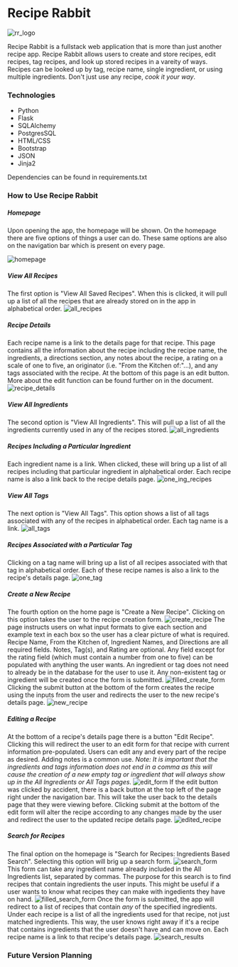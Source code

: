 # Recipe Rabbit

![rr_logo](/static/recipe_rabbit_logo.png)

Recipe Rabbit is a fullstack web application that is more than just another recipe app. Recipe Rabbit allows users to create and store recipes, edit recipes, tag recipes, and look up stored recipes in a vareity of ways. Recipes can be looked up by tag, recipe name, single ingredient, or using multiple ingredients. Don't just use any recipe, *cook it your way*.

### Technologies

- Python
- Flask
- SQLAlchemy
- PostgresSQL
- HTML/CSS
- Bootstrap
- JSON
- Jinja2

Dependencies can be found in requirements.txt

### How to Use Recipe Rabbit

##### Homepage
Upon opening the app, the homepage will be shown. On the homepage there are five options of things a user can do. These same options are also on the navigation bar which is present on every page.

![homepage](/static/rr_homepage.png)

##### View All Recipes
The first option is "View All Saved Recipes". When this is clicked, it will pull up a list of all the recipes that are already stored on in the app in alphabetical order. 
![all_recipes](/static/rr_all_recipes.png)

##### Recipe Details
Each recipe name is a link to the details page for that recipe. This page contains all the information about the recipe including the recipe name, the ingredients, a directions section, any notes about the recipe, a rating on a scale of one to five, an originator (i.e. "From the Kitchen of:"...), and any tags associated with the recipe.
At the bottom of this page is an edit button. More about the edit function can be found further on in the document.
![recipe_details](/static/rr_recipe_details.png)

##### View All Ingredients
The second option is "View All Ingredients". This will pull up a list of all the ingredients currently used in any of the recipes stored.
![all_ingredients](/static/rr_all_ingredients.png)

##### Recipes Including a Particular Ingredient
Each ingredient name is a link. When clicked, these will bring up a list of all recipes including that particular ingredient in alphabetical order. Each recipe name is also a link back to the recipe details page.
![one_ing_recipes](/static/rr_one_ing.png)

##### View All Tags
The next option is "View All Tags". This option shows a list of all tags associated with any of the recipes in alphabetical order. Each tag name is a link.
![all_tags](/static/rr_all_tags.png)

##### Recipes Associated with a Particular Tag
Clicking on a tag name will bring up a list of all recipes associated with that tag in alphabetical order. Each of these recipe names is also a link to the recipe's details page.
![one_tag](/static/rr_with_tag.png)

##### Create a New Recipe
The fourth option on the home page is "Create a New Recipe". Clicking on this option takes the user to the recipe creation form.
![create_recipe](/static/rr_create_recipe.png)
The page instructs users on what input formats to give each section and example text in each box so the user has a clear picture of what is required. Recipe Name, From the Kitchen of, Ingredient Names, and Directions are all required fields. Notes, Tag(s), and Rating are optional. Any field except for the rating field (which must contain a number from one to five) can be populated with anything the user wants. An ingredient or tag does not need to already be in the database for the user to use it. Any non-existent tag or ingredient will be created once the form is submitted.
![filled_create_form](/static/rr_create_filled.png)
Clicking the submit button at the bottom of the form creates the recipe using the inputs from the user and redirects the user to the new recipe's details page.
![new_recipe](/static/salmon_recipe.png)

##### Editing a Recipe
At the bottom of a recipe's details page there is a button "Edit Recipe". Clicking this will redirect the user to an edit form for that recipe with current information pre-populated. Users can edit any and every part of the recipe as desired. Adding notes is a common use.
*Note: It is important that the ingredients and tags information does not end in a comma as this will cause the creation of a new empty tag or ingredient that will always show up in the All Ingredients or All Tags pages.*
![edit_form](/static/rr_edit.png)
If the edit button was clicked by accident, there is a back button at the top left of the page right under the navigation bar. This will take the user back to the details page that they were viewing before.
Clicking submit at the bottom of the edit form will alter the recipe according to any changes made by the user and redirect the user to the updated recipe details page.
![edited_recipe](/static/salmon_edited.png)

##### Search for Recipes
The final option on the homepage is "Search for Recipes: Ingredients Based Search". Selecting this option will brig up a search form. 
![search_form](/static/rr_search.png) 
This form can take any ingredient name already included in the All Ingredients list, separated by commas. The purpose for this search is to find recipes that contain ingredients the user inputs. This might be useful if a user wants to know what recipes they can make with ingedients they have on hand.
![filled_search_form](/static/search_filled.png) 
Once the form is submitted, the app will redirect to a list of recipes that contain *any* of the specified ingredients. Under each recipe is a list of all the ingredients used for that recipe, not just matched ingredients. This way, the user knows right away if it's a recipe that contains ingredients that the user doesn't have and can move on. Each recipe name is a link to that recipe's details page.
![search_results](/static/rr_search_results.png) 

### Future Version Planning





